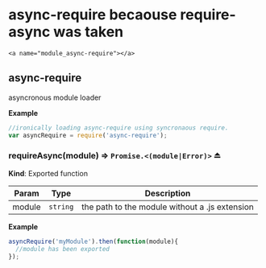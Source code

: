 # async-require becaouse require-async was taken

    <a name="module_async-require"></a>
## async-require
asyncronous module loader

**Example**  
```js//ironically loading async-require using syncronaous require.var asyncRequire = require('async-require');```
<a name="exp_module_async-require--requireAsync"></a>
### requireAsync(module) ⇒ <code>Promise.&lt;(module\|Error)&gt;</code> ⏏
**Kind**: Exported function  

| Param | Type | Description |
| --- | --- | --- |
| module | <code>string</code> | the path to the module without a .js extension |

**Example**  
```jsasyncRequire('myModule').then(function(module){  //module has been exported});```
